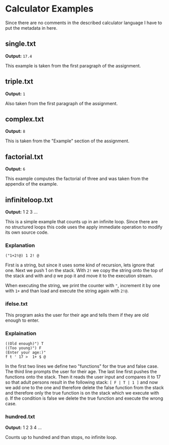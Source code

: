 # Calculator Examples

Since there are no comments in the described calculator language I have to put
the metadata in here.

## single.txt

**Output:** `17.4`

This example is taken from the first paragraph of the assignment.

## triple.txt

**Output:** `1`

Also taken from the first paragraph of the assignment.

## complex.txt

**Output:** `8`

This is taken from the "Example" section of the assignment.

## factorial.txt

**Output:** `6`

This example computes the factorial of three and was taken from the appendix of 
the example.

## infiniteloop.txt

**Output:** 1 2 3 ...

This is a simple example that counts up in an infinite loop. Since there are no
structured loops this code uses the apply immediate operation to modify its 
own source code.

### Explanation
`("1+2!@) 1 2! @`

First is a string, but since it uses some kind of recursion, lets ignore that
one. Next we push 1 on the stack. With `2!` we copy the string onto the top of 
the stack and with and `@` we pop it and move it to the execution stream.

When executing the string, we print the counter with `"`, increment it by one 
with `1+` and than load and execute the string again with `2!@`.

### ifelse.txt

This program asks the user for their age and tells them if they are old enough
to enter.

### Explaination
```
((Old enough)") T  
((Too young)") F
(Enter your age:)"
f t ' 17 >  1+ $ @
```

In the first two lines we define two "functions" for the true and false case.
The third line prompts the user for their age.
The last line first pushes the functions onto the stack. Then it reads the user
input and compares it to 17 so that adult persons result in the following stack:
`[ F | T | 1 ]` and now we add one to the one and therefore delete the false 
function from the stack and therefore only the true function is on the stack 
which we execute with `@`. If the condition is false we delete the true function
and execute the wrong case. 

### hundred.txt

**Output:** 1 2 3 4 ...

Counts up to hundred and than stops, no infinite loop.